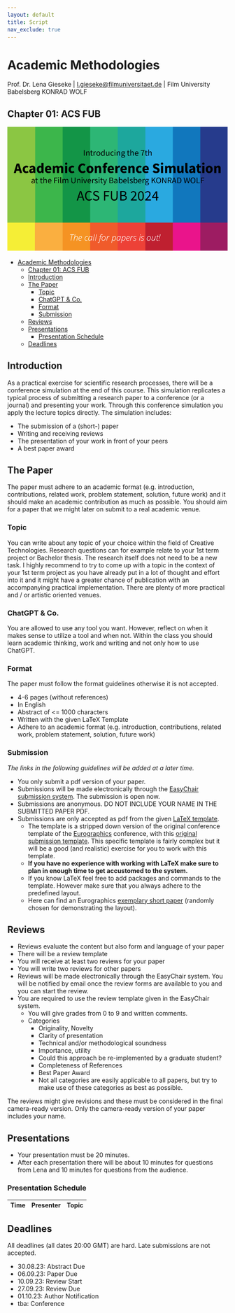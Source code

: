 ```yaml
---
layout: default
title: Script
nav_exclude: true
---
```


# Academic Methodologies

Prof. Dr. Lena Gieseke \| l.gieseke@filmuniversitaet.de \| Film University Babelsberg KONRAD WOLF

## Chapter 01: ACS FUB

![acsfub_2023](../02_scripts/img/01/acsfub_2024.png)


* [Academic Methodologies](#academic-methodologies)
    * [Chapter 01: ACS FUB](#chapter-01-acs-fub)
    * [Introduction](#introduction)
    * [The Paper](#the-paper)
        * [Topic](#topic)
        * [ChatGPT \& Co.](#chatgpt--co)
        * [Format](#format)
        * [Submission](#submission)
    * [Reviews](#reviews)
    * [Presentations](#presentations)
        * [Presentation Schedule](#presentation-schedule)
    * [Deadlines](#deadlines)

## Introduction

As a practical exercise for scientific research processes, there will be a conference simulation at the end of this course. This simulation replicates a typical process of submitting a research paper to a conference (or a journal) and presenting your work. Through this conference simulation you apply the lecture topics directly. The simulation includes:

* The submission of a (short-) paper
* Writing and receiving reviews
* The presentation of your work in front of your peers
* A best paper award

## The Paper

The paper must adhere to an academic format (e.g. introduction, contributions, related work, problem statement, solution, future work) and it should make an academic contribution as much as possible. You should aim for a paper that we might later on submit to a real academic venue.

### Topic

You can write about any topic of your choice within the field of Creative Technologies. Research questions can for example relate to your 1st term project or Bachelor thesis. The research itself does not need to be a new task. I highly recommend to try to come up with a topic in the context of your 1st term project as you have already put in a lot of thought and effort into it and it might have a greater chance of publication with an accompanying practical implementation. There are plenty of more practical and / or artistic oriented venues.


### ChatGPT & Co.

You are allowed to use any tool you want. However, reflect on when it makes sense to utilize a tool and when not. Within the class you should learn academic thinking, work and writing and not only how to use ChatGPT.

### Format

The paper must follow the format guidelines otherwise it is not accepted.

* 4-6 pages (without references)
* In English
* Abstract of <= 1000 characters
* Written with the given LaTeX Template
* Adhere to an academic format (e.g. introduction, contributions, related work, problem statement, solution, future work)

### Submission

*The links in the following guidelines will be added at a later time.*

* You only submit a pdf version of your paper.
* Submissions will be made electronically through the [EasyChair submission system](https://easychair.org/my/conference?conf=acsfub2024). The submission is open now.
* Submissions are anonymous. DO NOT INCLUDE YOUR NAME IN THE SUBMITTED PAPER PDF.
* Submissions are only accepted as pdf from the given [LaTeX template](../01_sessions/00_paper/acsfubPublStyle_2024.zip).
    * The template is a stripped down version of the original conference template of the [Eurographics](https://eg2024.cyens.org.cy/) conference, with this [original submission template](../01_sessions/00_paper/egPublStyle-EG-full-star-short-edu-tut-posters-2019.zip). This specific template is fairly complex but it will be a good (and realistic) exercise for you to work with this template.
    * **If you have no experience with working with LaTeX make sure to plan in enough time to get accustomed to the system.**
    * If you know LaTeX feel free to add packages and commands to the template. However make sure that you always adhere to the predefined layout. 
    * Here can find an Eurographics [exemplary short paper](https://www.dfki.de/fileadmin/user_upload/import/10356_009-012.pdf) (randomly chosen for demonstrating the layout).


## Reviews

* Reviews evaluate the content but also form and language of your paper
* There will be a review template
* You will receive at least two reviews for your paper
* You will write two reviews for other papers
* Reviews will be made electronically through the EasyChair system. You will be notified by email once the review forms are available to you and you can start the review.
* You are required to use the review template given in the EasyChair system.
    * You will give grades from 0 to 9 and written comments.
    * Categories
        * Originality, Novelty
        * Clarity of presentation
        * Technical and/or methodological soundness
        * Importance, utility
        * Could this approach be re-implemented by a graduate student?
        * Completeness of References
        * Best Paper Award
        * Not all categories are easily applicable to all papers, but try to make use of these categories as best as possible.

The reviews might give revisions and these must be considered in the final camera-ready version. Only the camera-ready version of your paper includes your name.

## Presentations

* Your presentation must be 20 minutes.
* After each presentation there will be about 10 minutes for questions from Lena and 10 minutes for questions from the audience.

### Presentation Schedule

| Time  | Presenter               | Topic                                                                                                                 |
| ----- | ----------------------- | --------------------------------------------------------------------------------------------------------------------- |




## Deadlines

All deadlines (all dates 20:00 GMT) are hard. Late submissions are not accepted.

* 30.08.23: Abstract Due
* 06.09.23: Paper Due
* 10.09.23: Review Start
* 27.09.23: Review Due
* 01.10.23: Author Notification
* tba: Conference
  

